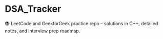 # DSA_Tracker
📚 LeetCode and GeekforGeek practice repo – solutions in C++, detailed notes, and interview prep roadmap.
